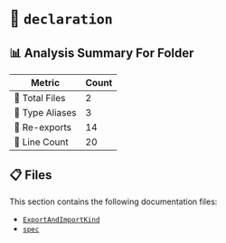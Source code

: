 # 📁 `declaration`

## 📊 Analysis Summary For Folder

| Metric | Count |
|--------|-------|
| 📁 Total Files | 2 |
| 📑 Type Aliases | 3 |
| 🔄 Re-exports | 14 |
| 🔢 Line Count | 20 |


## 📋 Files

This section contains the following documentation files:

- [`ExportAndImportKind`](./ExportAndImportKind.md)
- [`spec`](./spec.md)